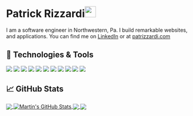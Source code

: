 # Patrick Rizzardi<img src="https://raw.githubusercontent.com/MartinHeinz/MartinHeinz/master/wave.gif" width="30px">

I am a software engineer in Northwestern, Pa. I build remarkable websites, and applications. You can find me on [LinkedIn][3] or at [patrizzardi.com][1]

## 🔧 Technologies & Tools
![](https://img.shields.io/badge/OS-Linux-informational?style=flat&logo=linux&logoColor=white&color=348ceb)
![](https://img.shields.io/badge/Editor-VSCode-informational?style=flat&logo=vscode-idea&logoColor=white&color=348ceb)
![](https://img.shields.io/badge/Code-JavaScript-informational?style=flat&logo=javascript&logoColor=white&color=348ceb)
![](https://img.shields.io/badge/Code-PHP-informational?style=flat&logo=php&logoColor=white&color=348ceb)
![](https://img.shields.io/badge/Code-React-informational?style=flat&logo=react&logoColor=white&color=348ceb)
![](https://img.shields.io/badge/Shell-Bash-informational?style=flat&logo=gnu-bash&logoColor=white&color=348ceb)
![](https://img.shields.io/badge/Tools-PostgreSQL-informational?style=flat&logo=postgresql&logoColor=white&color=348ceb)
![](https://img.shields.io/badge/Tools-MySQL-informational?style=flat&logo=mysql&logoColor=white&color=348ceb)
![](https://img.shields.io/badge/Tools-SQLite-informational?style=flat&logo=sqlite&logoColor=white&color=348ceb)
![](https://img.shields.io/badge/Tools-Docker-informational?style=flat&logo=docker&logoColor=white&color=348ceb)
![](https://img.shields.io/badge/Cloud-Digital_Ocean-informational?style=flat&logo=digitalocean&logoColor=white&color=348ceb)

<!-- Github stats cards -->
## &#x1f4c8; GitHub Stats

<a href="https://github.com/patrickrizz/patrickrizz">
  <img align="center" src="https://github-readme-stats.vercel.app/api/top-langs/?username=patrickrizz&hide=css,html&title_color=348ceb&text_color=ffffff&icon_color=2bbc8a&bg_color=051736" />
</a>
<a href="https://github.com/patrickrizz/patrickrizz">
  <img align="center" src="https://github-readme-stats.vercel.app/api?username=patrickrizz&show_icons=true&line_height=27&count_private=true&title_color=348ceb&text_color=ffffff&icon_color=2bbc8a&bg_color=051736" alt="Martin's GitHub Stats" />
</a>
<a href="https://github.com/patrickrizz/pat-rizzardi">
  <img align="center" src="https://github-readme-stats.vercel.app/api/pin/?username=patrickrizz&repo=pat-rizzardi&title_color=348ceb&text_color=ffffff&icon_color=2bbc8a&bg_color=051736" />
</a>
<a href="https://github.com/patrickrizz/weather-app">
  <img align="center" src="https://github-readme-stats.vercel.app/api/pin/?username=patrickrizz&repo=weather-app&title_color=348ceb&text_color=ffffff&icon_color=2bbc8a&bg_color=051736" />
</a> 

<!-- links to your social media accounts -->

[1]: https://patrizzardi.com
[2]: https://github.com/patrizzardi
[3]: https://www.linkedin.com/in/patrick-rizzardi/

<!-- Resources -->
<!-- Icons: https://simpleicons.org/ -->
<!-- GitHub Stats: https://github.com/anuraghazra/github-readme-stats -->
<!-- Emojis: https://emojipedia.org/emoji/ -->
<!-- HTML Emojis: https://www.fileformat.info/index.htm -->
<!-- Shields: https://shields.io/ -->
<!-- Awesome GitHub Profile README: https://github.com/abhisheknaiidu/awesome-github-profile-readme -->
